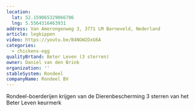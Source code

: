 ```yaml
---
location:
  lat: 52.159065329066706
  lng: 5.5564316463931
address: Van Amerongenweg 3, 3771 LM Barneveld, Nederland
article: legkippen
video: https://youtu.be/B4NGW2DxG6A
categories:
  - chickens-egg
qualityBrtand: Beter Leven (3 sterren)
owner: Daniel van den Brink
organization: ''
stableSystem: Rondeel
companyName: Rondeel BV
---
```

Rondeel-boerderijen krijgen van de Dierenbescherming 3 sterren van het Beter Leven keurmerk